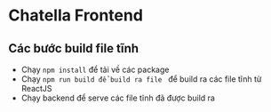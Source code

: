 # Chatella Frontend

## Các bước build file tĩnh 
+ Chạy ```npm install``` để tải về các package
+ Chạy ```npm run build để build ra file ``` để build ra các file tĩnh từ ReactJS
+ Chạy backend để serve các file tĩnh đã được build ra
